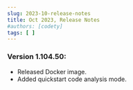 ```yaml
---
slug: 2023-10-release-notes
title: Oct 2023, Release Notes
#authors: [codety]
tags: [ ]
---
```


### Version 1.104.50:
* Released Docker image.
* Added quickstart code analysis mode.
